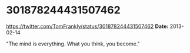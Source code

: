 # 301878244431507462
https://twitter.com/TomFrankly/status/301878244431507462
**Date:** 2013-02-14

"The mind is everything. What you think, you become."
